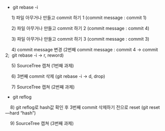 - git rebase -i
  
     1) 파일 아무거나 만들고 commit 하기 1 (commit message : commit 1)
  
     2) 파일 아무거나 만들고 commit 하기 2 (commit message : commit 4)
     
     3) 파일 아무거나 만들고 commit 하기 3 (commit message : commit 3)       
     
     4) commit message 변경 (2번째 commit message : commit 4 -> commit 2;  git rebase -i -> r, reword)
     
     5) SourceTree 캡쳐 (1번째 과제)
     
     6) 3번째 commit 삭제 (git rebase -i -> d, drop)
     
     7) SourceTree 캡쳐 (2번째 과제)
     

- git reflog

    8) git reflog로 hash값 확인 후 3번째 commit 삭제하기 전으로 reset (git reset —hard “hash”)
  
    9) SourceTree 캡쳐 (3번째 과제)
    
  
